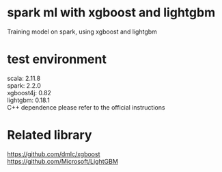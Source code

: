 # spark ml with xgboost and lightgbm
Training model on spark, using xgboost and lightgbm


# test environment
scala: 2.11.8 <br />
spark: 2.2.0 <br />
xgboost4j: 0.82 <br />
lightgbm: 0.18.1 <br />
C++ dependence please refer to the official instructions


# Related library
https://github.com/dmlc/xgboost <br />
https://github.com/Microsoft/LightGBM

